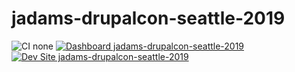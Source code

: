 # jadams-drupalcon-seattle-2019

![CI none](https://img.shields.io/badge/ci-none-orange.svg)
[![Dashboard jadams-drupalcon-seattle-2019](https://img.shields.io/badge/dashboard-jadams_drupalcon_seattle_2019-yellow.svg)](https://dashboard.pantheon.io/sites/dcb26467-a77a-4306-968c-bb8bbdcfbe8c#dev/code)
[![Dev Site jadams-drupalcon-seattle-2019](https://img.shields.io/badge/site-jadams_drupalcon_seattle_2019-blue.svg)](http://dev-jadams-drupalcon-seattle-2019.pantheonsite.io/)